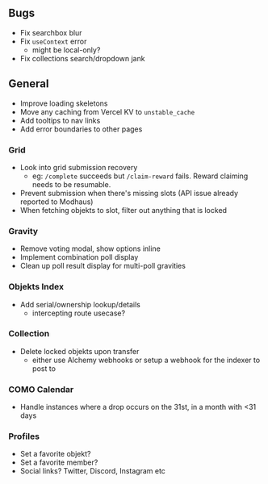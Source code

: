 ## Bugs

- Fix searchbox blur
- Fix `useContext` error
  - might be local-only?
- Fix collections search/dropdown jank

## General

- Improve loading skeletons
- Move any caching from Vercel KV to `unstable_cache`
- Add tooltips to nav links
- Add error boundaries to other pages

### Grid

- Look into grid submission recovery
  - eg: `/complete` succeeds but `/claim-reward` fails. Reward claiming needs to be resumable.
- Prevent submission when there's missing slots (API issue already reported to Modhaus)
- When fetching objekts to slot, filter out anything that is locked

### Gravity

- Remove voting modal, show options inline
- Implement combination poll display
- Clean up poll result display for multi-poll gravities

### Objekts Index

- Add serial/ownership lookup/details
  - intercepting route usecase?

### Collection

- Delete locked objekts upon transfer
  - either use Alchemy webhooks or setup a webhook for the indexer to post to

### COMO Calendar

- Handle instances where a drop occurs on the 31st, in a month with <31 days

### Profiles

- Set a favorite objekt?
- Set a favorite member?
- Social links? Twitter, Discord, Instagram etc
